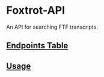 # Foxtrot-API

An API for searching FTF transcripts.

## [Endpoints Table](docs/endpoints.md)

## [Usage](docs/usage.md)
